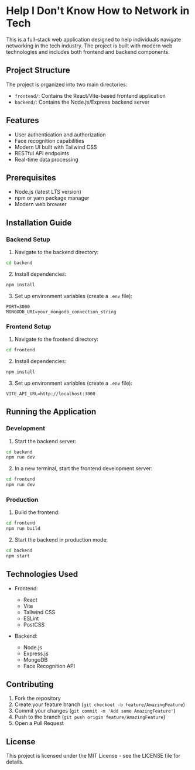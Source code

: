 # Help I Don't Know How to Network in Tech

This is a full-stack web application designed to help individuals navigate networking in the tech industry. The project is built with modern web technologies and includes both frontend and backend components.

## Project Structure

The project is organized into two main directories:

- `frontend/`: Contains the React/Vite-based frontend application
- `backend/`: Contains the Node.js/Express backend server

## Features

- User authentication and authorization
- Face recognition capabilities
- Modern UI built with Tailwind CSS
- RESTful API endpoints
- Real-time data processing

## Prerequisites

- Node.js (latest LTS version)
- npm or yarn package manager
- Modern web browser

## Installation Guide

### Backend Setup

1. Navigate to the backend directory:
```bash
cd backend
```

2. Install dependencies:
```bash
npm install
```

3. Set up environment variables (create a `.env` file):
```
PORT=3000
MONGODB_URI=your_mongodb_connection_string
```

### Frontend Setup

1. Navigate to the frontend directory:
```bash
cd frontend
```

2. Install dependencies:
```bash
npm install
```

3. Set up environment variables (create a `.env` file):
```
VITE_API_URL=http://localhost:3000
```

## Running the Application

### Development

1. Start the backend server:
```bash
cd backend
npm run dev
```

2. In a new terminal, start the frontend development server:
```bash
cd frontend
npm run dev
```

### Production

1. Build the frontend:
```bash
cd frontend
npm run build
```

2. Start the backend in production mode:
```bash
cd backend
npm start
```

## Technologies Used

- Frontend:
  - React
  - Vite
  - Tailwind CSS
  - ESLint
  - PostCSS

- Backend:
  - Node.js
  - Express.js
  - MongoDB
  - Face Recognition API

## Contributing

1. Fork the repository
2. Create your feature branch (`git checkout -b feature/AmazingFeature`)
3. Commit your changes (`git commit -m 'Add some AmazingFeature'`)
4. Push to the branch (`git push origin feature/AmazingFeature`)
5. Open a Pull Request

## License

This project is licensed under the MIT License - see the LICENSE file for details.
